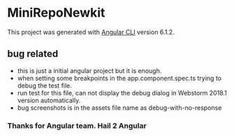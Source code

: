 # MiniRepoNewkit

This project was generated with [Angular CLI](https://github.com/angular/angular-cli) version 6.1.2.

## bug related
- this is just a initial angular project but it is enough.
- when setting some breakpoints in the app.component.spec.ts trying to debug the test file.
- run test for this file, can not display the debug dialog in Webstorm 2018.1 version automatically.
- bug screenshots is in the assets file name as debug-with-no-response

### Thanks for Angular team. Hail 2 Angular 
